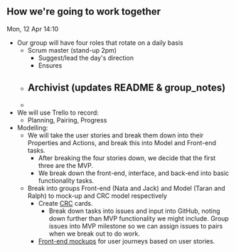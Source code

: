 How we're going to work together
--------------------------------

Mon, 12 Apr 14:10

- Our group will have four roles that rotate on a daily basis
  - Scrum master (stand-up 2pm)
    - Suggest/lead the day's direction
    - Ensures
  - Archivist (updates README & group_notes)
    -
  -
- We will use Trello to record:
  - Planning, Pairing, Progress
- Modelling:
  - We will take the user stories and break them down into their Properties and Actions, and break this into Model and Front-end tasks.
    - After breaking the four stories down, we decide that the first three are the MVP.
    - We break down the front-end, interface, and back-end into basic functionality tasks.
  - Break into groups Front-end (Nata and Jack) and Model (Taran and Ralph) to mock-up and CRC model respectively
    - Create [CRC](https://docs.google.com/spreadsheets/d/1guD8SyOlWQf3N3Usl9Pf2uQdFOrgNzlTbOdiAJif6K0/edit#gid=0) cards.
      - Break down tasks into issues and input into GitHub, noting down further than MVP functionality we might include.  Group issues into MVP milestone so we can assign issues to pairs when we break out to do work.
    - [Front-end mockups](https://framer.com/projects/Get-Started--1RrNyvVjFtWO23CGchx4-ecYPl?node=m2dHJyJ9X) for user journeys based on user stories.
